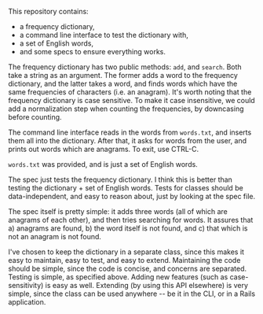 This repository contains:
  * a frequency dictionary,
  * a command line interface to test the dictionary with,
  * a set of English words,
  * and some specs to ensure everything works.

The frequency dictionary has two public methods: `add`, and `search`. Both take a string as an argument. The former adds a word to the frequency dictionary, and the latter takes a word, and finds words which have the same frequencies of characters (i.e. an anagram). It's worth noting that the frequency dictionary is case sensitive. To make it case insensitive, we could add a normalization step when counting the frequencies, by downcasing before counting.

The command line interface reads in the words from `words.txt`, and inserts them all into the dictionary. After that, it asks for words from the user, and prints out words which are anagrams. To exit, use CTRL-C.

`words.txt` was provided, and is just a set of English words.

The spec just tests the frequency dictionary. I think this is better than testing the dictionary + set of English words. Tests for classes should be data-independent, and easy to reason about, just by looking at the spec file.

The spec itself is pretty simple: it adds three words (all of which are anagrams of each other), and then tries searching for words. It assures that a) anagrams are found, b) the word itself is not found, and c) that which is not an anagram is not found.

I've chosen to keep the dictionary in a separate class, since this makes it easy to maintain, easy to test, and easy to extend. Maintaining the code should be simple, since the code is concise, and concerns are separated. Testing is simple, as specified above. Adding new features (such as case-sensitivity) is easy as well. Extending (by using this API elsewhere) is very simple, since the class can be used anywhere -- be it in the CLI, or in a Rails application.
